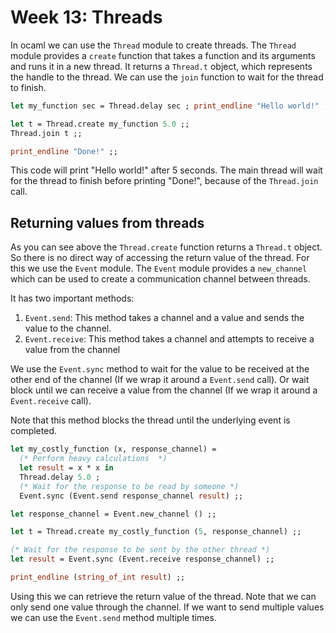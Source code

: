 # Week 13: Threads

In ocaml we can use the `Thread` module to create threads. The `Thread` module provides a `create` function that takes a function and its arguments and runs it in a new thread. It returns a `Thread.t` object, which represents the handle to the thread. We can use the `join` function to wait for the thread to finish.

```ocaml
let my_function sec = Thread.delay sec ; print_endline "Hello world!" ;;

let t = Thread.create my_function 5.0 ;;
Thread.join t ;;

print_endline "Done!" ;;
```

This code will print "Hello world!" after 5 seconds. The main thread will wait for the thread to finish before printing "Done!", because of the `Thread.join` call.

## Returning values from threads

As you can see above the `Thread.create` function returns a `Thread.t` object. So there is no direct way of accessing the return value of the thread. For this we use the `Event` module. The `Event` module provides a `new_channel` which can be used to create a communication channel between threads.

It has two important methods:

1. `Event.send`: This method takes a channel and a value and sends the value to the channel.
2. `Event.receive`: This method takes a channel and attempts to receive a value from the channel

We use the `Event.sync` method to wait for the value to be received at the other end of the channel (If we wrap it around a `Event.send` call). Or wait
block until we can receive a value from the channel (If we wrap it around a `Event.receive` call).

Note that this method blocks the thread until the underlying event is completed.

```ocaml
let my_costly_function (x, response_channel) =
  (* Perform heavy calculations  *)
  let result = x * x in
  Thread.delay 5.0 ;
  (* Wait for the response to be read by someone *)
  Event.sync (Event.send response_channel result) ;;

let response_channel = Event.new_channel () ;;

let t = Thread.create my_costly_function (5, response_channel) ;;

(* Wait for the response to be sent by the other thread *)
let result = Event.sync (Event.receive response_channel) ;;

print_endline (string_of_int result) ;;
```

Using this we can retrieve the return value of the thread. Note that we can only send one value through the channel. If we want to send multiple values we can use the `Event.send` method multiple times.
